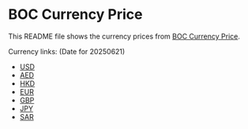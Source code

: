 # BOC Currency Price

This README file shows the currency prices from [BOC Currency Price](https://www.boc.cn/sourcedb/whpj/).

Currency links: (Date for 20250621)

- [USD](https://bocurrencyprice.techina.science/BOC_CURRENCY_PRICE/USD/20250621.json)
- [AED](https://bocurrencyprice.techina.science/BOC_CURRENCY_PRICE/AED/20250621.json)
- [HKD](https://bocurrencyprice.techina.science/BOC_CURRENCY_PRICE/HKD/20250621.json)
- [EUR](https://bocurrencyprice.techina.science/BOC_CURRENCY_PRICE/EUR/20250621.json)
- [GBP](https://bocurrencyprice.techina.science/BOC_CURRENCY_PRICE/GBP/20250621.json)
- [JPY](https://bocurrencyprice.techina.science/BOC_CURRENCY_PRICE/JPY/20250621.json)
- [SAR](https://bocurrencyprice.techina.science/BOC_CURRENCY_PRICE/SAR/20250621.json)
